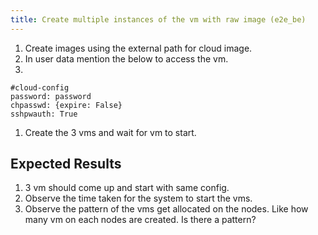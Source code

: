 ```yaml
---
title: Create multiple instances of the vm with raw image (e2e_be)
---
```

1. Create images using the external path for cloud image.
1. In user data mention the below to access the vm.
1. 
```
#cloud-config
password: password
chpasswd: {expire: False}
sshpwauth: True
```
1. Create the 3 vms and wait for vm to start.


## Expected Results
1. 3 vm should come up and start with same config.
1. Observe the time taken for the system to start the vms.
1. Observe the pattern of the vms get allocated on the nodes. Like how many vm on each nodes are created. Is there a pattern?
